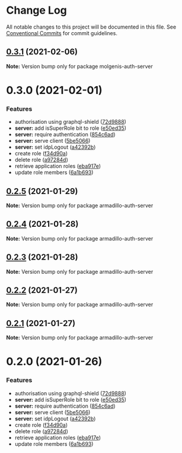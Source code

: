 # Change Log

All notable changes to this project will be documented in this file.
See [Conventional Commits](https://conventionalcommits.org) for commit guidelines.

## [0.3.1](https://github.com/molgenis/molgenis-js-auth/compare/molgenis-auth-server@0.3.0...molgenis-auth-server@0.3.1) (2021-02-06)

**Note:** Version bump only for package molgenis-auth-server





# 0.3.0 (2021-02-01)


### Features

* authorisation using graphql-shield ([72d9888](https://github.com/molgenis/molgenis-js-auth/commit/72d98889dbd5732687d54bd858eb12be5385f596))
* **server:** add isSuperRole bit to role ([e50ed35](https://github.com/molgenis/molgenis-js-auth/commit/e50ed35827f1db7e101a30e93e0799cead6a921f))
* **server:** require authentication ([854c6ad](https://github.com/molgenis/molgenis-js-auth/commit/854c6ad36276fb8c38080578472f4fd94f97d05c))
* **server:** serve client ([5be5066](https://github.com/molgenis/molgenis-js-auth/commit/5be50669d181c4ea0429580c33ad054471ab4ea5))
* **server:** set idpLogout ([a42392b](https://github.com/molgenis/molgenis-js-auth/commit/a42392bbf92b02f8a02f871b254b2c362ca62d75))
* create role ([f34d90a](https://github.com/molgenis/molgenis-js-auth/commit/f34d90a014f3ffe00e151eceef9c7373c62ec9c7))
* delete role ([a97284d](https://github.com/molgenis/molgenis-js-auth/commit/a97284dc069658583a51271a74720e523f0b6100))
* retrieve application roles ([eba917e](https://github.com/molgenis/molgenis-js-auth/commit/eba917ea99135de32b147328079d4e322b71320c))
* update role members ([6a1b693](https://github.com/molgenis/molgenis-js-auth/commit/6a1b6937bd539c4d4f472ba1f84b00aef66c19ba))





## [0.2.5](https://github.com/molgenis/molgenis-js-armadillo/compare/armadillo-auth-server@0.2.4...armadillo-auth-server@0.2.5) (2021-01-29)

**Note:** Version bump only for package armadillo-auth-server





## [0.2.4](https://github.com/molgenis/molgenis-js-armadillo/compare/armadillo-auth-server@0.2.3...armadillo-auth-server@0.2.4) (2021-01-28)

**Note:** Version bump only for package armadillo-auth-server





## [0.2.3](https://github.com/molgenis/molgenis-js-armadillo/compare/armadillo-auth-server@0.2.2...armadillo-auth-server@0.2.3) (2021-01-28)

**Note:** Version bump only for package armadillo-auth-server





## [0.2.2](https://github.com/molgenis/molgenis-js-armadillo/compare/armadillo-auth-server@0.2.1...armadillo-auth-server@0.2.2) (2021-01-27)

**Note:** Version bump only for package armadillo-auth-server





## [0.2.1](https://github.com/molgenis/molgenis-js-armadillo/compare/armadillo-auth-server@0.2.0...armadillo-auth-server@0.2.1) (2021-01-27)

**Note:** Version bump only for package armadillo-auth-server





# 0.2.0 (2021-01-26)


### Features

* authorisation using graphql-shield ([72d9888](https://github.com/molgenis/molgenis-js-armadillo/commit/72d98889dbd5732687d54bd858eb12be5385f596))
* **server:** add isSuperRole bit to role ([e50ed35](https://github.com/molgenis/molgenis-js-armadillo/commit/e50ed35827f1db7e101a30e93e0799cead6a921f))
* **server:** require authentication ([854c6ad](https://github.com/molgenis/molgenis-js-armadillo/commit/854c6ad36276fb8c38080578472f4fd94f97d05c))
* **server:** serve client ([5be5066](https://github.com/molgenis/molgenis-js-armadillo/commit/5be50669d181c4ea0429580c33ad054471ab4ea5))
* **server:** set idpLogout ([a42392b](https://github.com/molgenis/molgenis-js-armadillo/commit/a42392bbf92b02f8a02f871b254b2c362ca62d75))
* create role ([f34d90a](https://github.com/molgenis/molgenis-js-armadillo/commit/f34d90a014f3ffe00e151eceef9c7373c62ec9c7))
* delete role ([a97284d](https://github.com/molgenis/molgenis-js-armadillo/commit/a97284dc069658583a51271a74720e523f0b6100))
* retrieve application roles ([eba917e](https://github.com/molgenis/molgenis-js-armadillo/commit/eba917ea99135de32b147328079d4e322b71320c))
* update role members ([6a1b693](https://github.com/molgenis/molgenis-js-armadillo/commit/6a1b6937bd539c4d4f472ba1f84b00aef66c19ba))
